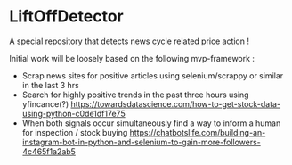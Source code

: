# LiftOffDetector
A special repository that detects news cycle related price action !

Initial work will be loosely based on the following mvp-framework : 

* Scrap news sites for positive articles using selenium/scrappy or similar in the last 3 hrs
* Search for highly positive trends in the past three hours using yfincance(?)
https://towardsdatascience.com/how-to-get-stock-data-using-python-c0de1df17e75
* When both signals occur simultaneously find a way to inform a human for inspection / stock buying 
https://chatbotslife.com/building-an-instagram-bot-in-python-and-selenium-to-gain-more-followers-4c465f1a2ab5
